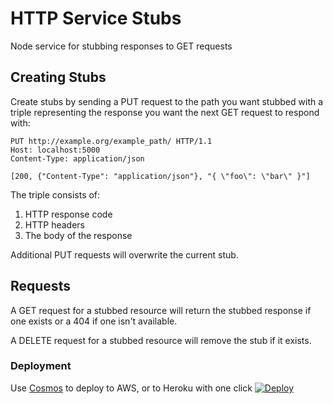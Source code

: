 # HTTP Service Stubs

Node service for stubbing responses to GET requests

## Creating Stubs

Create stubs by sending a PUT request to the path you want stubbed with a triple representing the response you want the next GET request to respond with:

    PUT http://example.org/example_path/ HTTP/1.1
    Host: localhost:5000
    Content-Type: application/json
    
    [200, {"Content-Type": "application/json"}, "{ \"foo\": \"bar\" }"]

The triple consists of:

1. HTTP response code
2. HTTP headers
3. The body of the response

Additional PUT requests will overwrite the current stub.

## Requests 

A GET request for a stubbed resource will return the stubbed response if one exists or a 404 if one isn't available.

A DELETE request for a stubbed resource will remove the stub if it exists.

### Deployment

Use [Cosmos](https://admin.live.bbc.co.uk/cosmos) to deploy to AWS, or to Heroku with one click [![Deploy](https://www.herokucdn.com/deploy/button.svg)](https://heroku.com/deploy)

